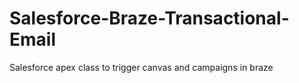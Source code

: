 # Salesforce-Braze-Transactional-Email
Salesforce apex class to trigger canvas and campaigns in braze
